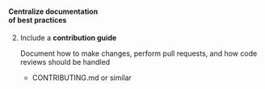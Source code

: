 #### Centralize documentation<br>of best practices

2. Include a **contribution guide**

    Document how to make changes, perform pull requests, and how code reviews should be handled

    - CONTRIBUTING.md or similar

<aside class="notes">
</aside>

